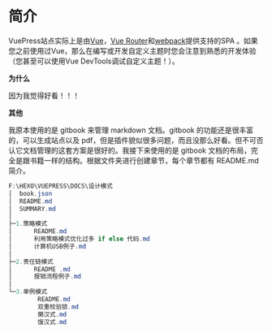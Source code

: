 # 简介

VuePress站点实际上是由[Vue](http://vuejs.org/)，[Vue Router](https://github.com/vuejs/vue-router)和[webpack](http://webpack.js.org/)提供支持的SPA 。如果您之前使用过Vue，那么在编写或开发自定义主题时您会注意到熟悉的开发体验（您甚至可以使用Vue DevTools调试自定义主题！）。

**为什么**

因为我觉得好看！！！

**其他**

我原本使用的是 gitbook 来管理 markdown 文档。gitbook 的功能还是很丰富的，可以生成站点以及 pdf，但是插件貌似很多问题，而且没那么好看。但不可否认它文档管理的这套方案是很好的。我接下来使用的是 gitbook 文档的布局，完全是跟书籍一样的结构。根据文件夹进行创建章节，每个章节都有 README.md 简介。

```powershell
F:\HEXO\VUEPRESS\DOCS\设计模式
│  book.json
│  README.md
│  SUMMARY.md
│
├─1.策略模式
│      README.md
│      利用策略模式优化过多 if else 代码.md
│      计算机USB例子.md
│
├─2.责任链模式
│      README .md
│      报销流程例子.md
│
└─3.单例模式
        README.md
        双重校验锁.md
        懒汉式.md
        饿汉式.md
```



